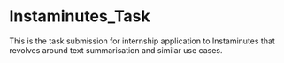 # Instaminutes_Task
This is the task submission for internship application to Instaminutes that revolves around text summarisation and similar use cases.
